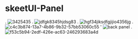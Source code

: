 # skeetUI-Panel
.
![3425435](https://github.com/Hades-is-Hyperion/skeetUI-Panel/assets/142037537/aef07f32-39dd-47f1-a97a-11e69828cd6f)
.
![jdfgk8345hjdsg83](https://github.com/Hades-is-Hyperion/skeetUI-Panel/assets/142037537/6fd1405e-3aed-4961-99ad-10577cd525b6)
.
![hgf34jiksdfgjijio4356jg](https://github.com/Hades-is-Hyperion/skeetUI-Panel/assets/142037537/6e318f1e-2c70-46ed-a7db-77935ed31467)
.
![c4c3b874-13a7-4b86-9b32-57bb53060c55](https://github.com/Hades-is-Hyperion/skeetUI-Panel/assets/142037537/a7cf792f-da3c-4af6-90c0-5585614421cf)
'
![back panel](https://github.com/Hades-is-Hyperion/skeetUI-Panel/assets/142037537/daf26a02-06bb-4c20-8fa3-89746031d6c2)
.
![f53c5b94-2edf-426e-ac63-246293683a4d](https://github.com/Hades-is-Hyperion/skeetUI-Panel/assets/142037537/68abccae-3af9-43b3-b034-19b941f8a2a2)

